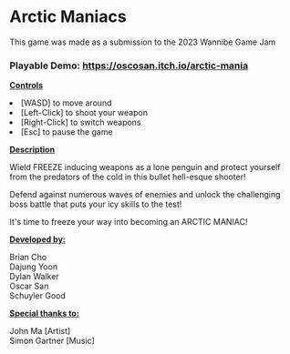 # Arctic Maniacs
This game was made as a submission to the 2023 Wannibe Game Jam
### Playable Demo: https://oscosan.itch.io/arctic-mania
<ins>**Controls**

<li> [WASD] to move around <li\>
<li>  [Left-Click] to shoot your weapon <li\> 
<li> [Right-Click] to switch weapons <li\>
<li> [Esc] to pause the game <li\>
  
<ins>**Description**

Wield FREEZE inducing weapons as a lone penguin and protect yourself from the predators of the cold in this bullet hell-esque shooter!

Defend against numerous waves of  enemies and unlock the challenging boss battle that puts your icy skills to the test!

It's time to freeze your way into becoming an ARCTIC MANIAC!

<ins>**Developed by:**

Brian Cho <br />
Dajung Yoon <br />
Dylan Walker <br />
Oscar San <br />
Schuyler Good <br />


<ins>**Special thanks to:**

John Ma [Artist] <br />
Simon Gartner [Music] <br />
